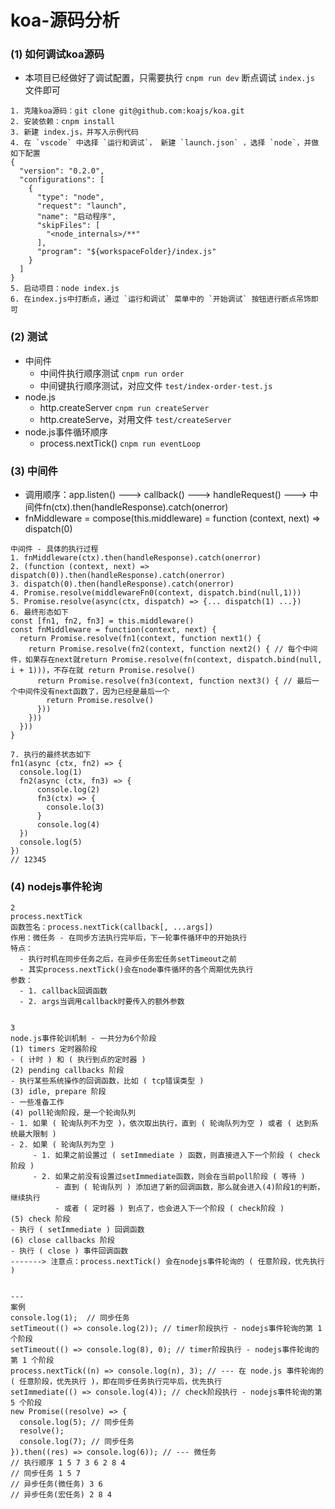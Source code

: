 # koa-源码分析


### (1) 如何调试koa源码
- 本项目已经做好了调试配置，只需要执行 `cnpm run dev` 断点调试 `index.js` 文件即可
```
1. 克隆koa源码：git clone git@github.com:koajs/koa.git
2. 安装依赖：cnpm install
3. 新建 index.js，并写入示例代码
4. 在 `vscode` 中选择 `运行和调试`， 新建 `launch.json` ，选择 `node`，并做如下配置
{
  "version": "0.2.0",
  "configurations": [
    {
      "type": "node",
      "request": "launch",
      "name": "启动程序",
      "skipFiles": [
        "<node_internals>/**"
      ],
      "program": "${workspaceFolder}/index.js"
    }
  ]
}
5. 启动项目：node index.js
6. 在index.js中打断点，通过 `运行和调试` 菜单中的 `开始调试` 按钮进行断点吊饰即可
```



### (2) 测试
- 中间件
  - 中间件执行顺序测试  `cnpm run order`
  - 中间键执行顺序测试，对应文件 `test/index-order-test.js`
- node.js
  - http.createServer `cnpm run createServer`
  - http.createServe，对用文件 `test/createServer`
- node.js事件循环顺序
  - process.nextTick() `cnpm run eventLoop`



### (3) 中间件
- 调用顺序：app.listen() ---> callback() ---> handleRequest() ---> 中间件fn(ctx).then(handleResponse).catch(onerror)
- fnMiddleware = compose(this.middleware) = function (context, next) =>  dispatch(0)
```
中间件 - 具体的执行过程
1. fnMiddleware(ctx).then(handleResponse).catch(onerror)
2. (function (context, next) =>  dispatch(0)).then(handleResponse).catch(onerror)
3. dispatch(0).then(handleResponse).catch(onerror)
4. Promise.resolve(middlewareFn0(context, dispatch.bind(null,1)))
5. Promise.resolve(async(ctx, dispatch) => {... dispatch(1) ...})
6. 最终形态如下
const [fn1, fn2, fn3] = this.middleware()
const fnMiddleware = function(context, next) {
  return Promise.resolve(fn1(context, function next1() {
    return Promise.resolve(fn2(context, function next2() { // 每个中间件，如果存在next就return Promise.resolve(fn(context, dispatch.bind(null, i + 1)))，不存在就 return Promise.resolve()
      return Promise.resolve(fn3(context, function next3() { // 最后一个中间件没有next函数了，因为已经是最后一个
        return Promise.resolve()
      }))
    }))
  }))
}

7. 执行的最终状态如下
fn1(async (ctx, fn2) => {
  console.log(1)
  fn2(async (ctx, fn3) => {
      console.log(2)
      fn3(ctx) => {
        console.lo(3)
      }
      console.log(4)
  })
  console.log(5)
})
// 12345
```



### (4) nodejs事件轮询
```
2
process.nextTick
函数签名：process.nextTick(callback[, ...args])
作用：微任务 - 在同步方法执行完毕后，下一轮事件循环中的开始执行
特点：
  - 执行时机在同步任务之后，在异步任务宏任务setTimeout之前
  - 其实process.nextTick()会在node事件循环的各个周期优先执行
参数：
  - 1. callback回调函数
  - 2. args当调用callback时要传入的额外参数


3
node.js事件轮训机制 - 一共分为6个阶段
(1) timers 定时器阶段
- ( 计时 ) 和 ( 执行到点的定时器 )
(2) pending callbacks 阶段
- 执行某些系统操作的回调函数，比如 ( tcp错误类型 )
(3) idle, prepare 阶段
- 一些准备工作
(4) poll轮询阶段，是一个轮询队列
- 1. 如果 ( 轮询队列不为空 )，依次取出执行，直到 ( 轮询队列为空 ) 或者 ( 达到系统最大限制 )
- 2. 如果 ( 轮询队列为空 )
     - 1. 如果之前设置过 ( setImmediate ) 函数，则直接进入下一个阶段 ( check阶段 )
     - 2. 如果之前没有设置过setImmediate函数，则会在当前poll阶段 ( 等待 )
          - 直到 ( 轮询队列 ) 添加进了新的回调函数，那么就会进入(4)阶段1的判断，继续执行
          - 或者 ( 定时器 ) 到点了，也会进入下一个阶段 ( check阶段 )
(5) check 阶段
- 执行 ( setImmediate ) 回调函数
(6) close callbacks 阶段
- 执行 ( close ) 事件回调函数
-------> 注意点：process.nextTick() 会在nodejs事件轮询的 ( 任意阶段，优先执行 )


---
案例
console.log(1);  // 同步任务
setTimeout(() => console.log(2)); // timer阶段执行 - nodejs事件轮询的第 1 个阶段
setTimeout(() => console.log(8), 0); // timer阶段执行 - nodejs事件轮询的第 1 个阶段
process.nextTick((n) => console.log(n), 3); // --- 在 node.js 事件轮询的 ( 任意阶段，优先执行 )，即在同步任务执行完毕后，优先执行
setImmediate(() => console.log(4)); // check阶段执行 - nodejs事件轮询的第 5 个阶段
new Promise((resolve) => {
  console.log(5); // 同步任务
  resolve();
  console.log(7); // 同步任务
}).then((res) => console.log(6)); // --- 微任务
// 执行顺序 1 5 7 3 6 2 8 4
// 同步任务 1 5 7
// 异步任务(微任务) 3 6
// 异步任务(宏任务) 2 8 4
```
